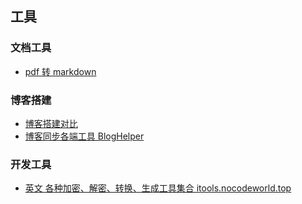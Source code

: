 ## 工具

### 文档工具

- [pdf 转 markdown ](https://pdf2md.morethan.io/)

### 博客搭建

- [博客搭建对比](compare-blog-build-infra.md)
- [博客同步各端工具 BlogHelper](https://github.com/onblog/BlogHelper)

### 开发工具

- [英文 各种加密、解密、转换、生成工具集合 itools.nocodeworld.top](https://itools.nocodeworld.top/)

